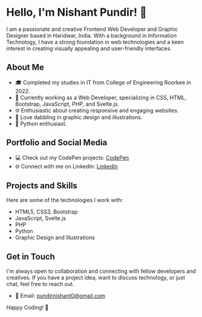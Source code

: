 # Hello, I'm Nishant Pundir! 👋

I am a passionate and creative Frontend Web Developer and Graphic Designer based in Haridwar, India. With a background in Information Technology, I have a strong foundation in web technologies and a keen interest in creating visually appealing and user-friendly interfaces.

## About Me
- 🎓 Completed my studies in IT from College of Engineering Roorkee in 2022.
- 💼 Currently working as a Web Developer, specializing in CSS, HTML, Bootstrap, JavaScript, PHP, and Svelte.js.
- 🌐 Enthusiastic about creating responsive and engaging websites.
- 🎨 Love dabbling in graphic design and illustrations.
- 🐍 Python enthusiast.

## Portfolio and Social Media
- 💻 Check out my CodePen projects: [CodePen](https://codepen.io/nishantpundir00)
- 🌐 Connect with me on LinkedIn: [LinkedIn](https://www.linkedin.com/in/nishantpundir/)

## Projects and Skills
Here are some of the technologies I work with:
- HTML5, CSS3, Bootstrap
- JavaScript, Svelte.js
- PHP
- Python
- Graphic Design and Illustrations

## Get in Touch
I'm always open to collaboration and connecting with fellow developers and creatives. If you have a project idea, want to discuss technology, or just chat, feel free to reach out.

- 📧 Email: pundirnishant0@gmail.com

Happy Coding! 🚀

